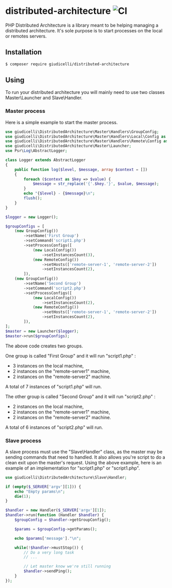 
# distributed-architecture ![CI](https://github.com/giudicelli/distributed-architecture/workflows/CI/badge.svg)

PHP Distributed Architecture is a library meant to be helping managing a distributed architecture. It's sole purpose is to start processes on the local or remotes servers.

## Installation

```bash
$ composer require giudicelli/distributed-architecture
```

## Using

To run your distributed architecture you will mainly need to use two classes Master\Launcher and Slave\Handler.

### Master process

Here is a simple example to start the master process.

```php
use giudicelli\DistributedArchitecture\Master\Handlers\GroupConfig;
use giudicelli\DistributedArchitecture\Master\Handlers\Local\Config as LocalConfig;
use giudicelli\DistributedArchitecture\Master\Handlers\Remote\Config as RemoteConfig;
use giudicelli\DistributedArchitecture\Master\Launcher;
use Psr\Log\AbstractLogger;

class Logger extends AbstractLogger
{
    public function log($level, $message, array $context = [])
    {
        foreach ($context as $key => $value) {
            $message = str_replace('{'.$key.'}', $value, $message);
        }
        echo "{$level} - {$message}\n";
        flush();
    }
}

$logger = new Logger();

$groupConfigs = [
    (new GroupConfig())
        ->setName('First Group')
        ->setCommand('script1.php')
        ->setProcessConfigs([
            (new LocalConfig())
                ->setInstancesCount(3),
            (new RemoteConfig())
                ->setHosts(['remote-server-1', 'remote-server-2'])
                ->setInstancesCount(2),
        ]),
    (new GroupConfig())
        ->setName('Second Group')
        ->setCommand('script2.php')
        ->setProcessConfigs([
            (new LocalConfig())
                ->setInstancesCount(2),
            (new RemoteConfig())
                ->setHosts(['remote-server-1', 'remote-server-2'])
                ->setInstancesCount(2),
        ]),
];
$master = new Launcher($logger);
$master->run($groupConfigs);
```

The above code creates two groups.

One group is called "First Group" and it will run "script1.php" :
- 3 instances on the local machine,
- 2 instances on the "remote-server1" machine,
- 2 instances on the "remote-server2" machine.

A total of 7 instances of "script1.php" will run.


The other group is called "Second Group" and it will run "script2.php" :
- 2 instances on the local machine,
- 2 instances on the "remote-server1" machine,
- 2 instances on the "remote-server2" machine.

A total of 6 instances of "script2.php" will run.

### Slave process

A slave process must use the "Slave\Handler" class, as the master may be sending commands that need to handled. It also allows you're script to do a clean exit upon the master's request. Using the above example, here is an example of an implementation for "script1.php" or "script1.php".

```php
use giudicelli\DistributedArchitecture\Slave\Handler;

if (empty($_SERVER['argv'][1])) {
    echo "Empty params\n";
    die(1);
}

$handler = new Handler($_SERVER['argv'][1]);
$handler->run(function (Handler $handler) {
    $groupConfig = $handler->getGroupConfig();

    $params = $groupConfig->getParams();

    echo $params['message']."\n";

    while(!$handler->mustStop()) {
        // Do a very long task
        // ...

        // Let master know we're still running
        $handler->sendPing();
    }
});

```
